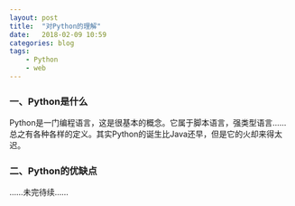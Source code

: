 ```yaml
---
layout: post
title:  "对Python的理解"
date:   2018-02-09 10:59
categories: blog
tags:
    - Python
    - web
---
```


### 一、Python是什么

Python是一门编程语言，这是很基本的概念。它属于脚本语言，强类型语言……总之有各种各样的定义。其实Python的诞生比Java还早，但是它的火却来得太迟。

### 二、Python的优缺点

……未完待续……
